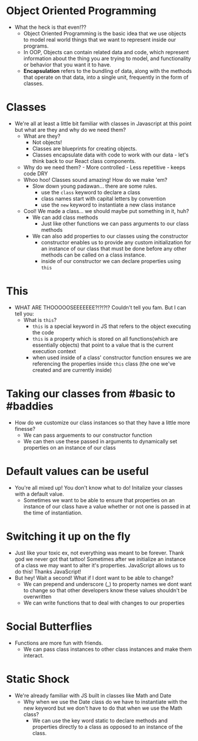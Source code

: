 # Object Oriented Programming
  - What the heck is that even!??
      - Object Oriented Programming is the basic idea that we use objects to model real world things that we want to represent inside our programs.
      - In OOP, Objects can contain related data and code, which represent information about the thing you are trying to model, and functionality or behavior that you want it to have.
      - **Encapsulation** refers to the bundling of data, along with the methods that operate on that data, into a single unit, frequently in the form of classes. 

# Classes
  - We're all at least a little bit familiar with classes in Javascript at this point but what are they and why do we need them?
     - What are they?
        - Not objects!
        - Classes are blueprints for creating objects.
        - Classes encapsulate data with code to work with our data - let's think back to our React class components.
     - Why do we need them?
            - More controlled
            - Less repetitive - keeps code DRY
    - Whoo hoo! Classes sound amazing! How do we make 'em?
        - Slow down young padawan... there are some rules.
            - use the `class` keyword to declare a class
            - class names start with capital letters by convention
            - use the `new` keyword to instantiate a new class instance
    - Cool! We made a class... we should maybe put something in it, huh?
        - We can add class methods
            - Just like other functions we can pass arguments to our class methods
        - We can also add properties to our classes using the constructor
            - constructor enables us to provide any custom initialization for an instance of our class that must be done before any other methods can be called on a class instance.
            - inside of our constructor we can declare properties using `this`

# This
  - WHAT ARE THOOOOOSEEEEEEE?!?!?!? Couldn't tell you fam. But I can tell you: 
     - What is `this`?
         - `this` is a special keyword in JS that refers to the object executing the code
         - `this` is a property which is stored on all functions(which are essentially objects) that point to a value that is the current execution context
         - when used inside of a class' constructor function ensures we are referencing the properties inside `this` class (the one we've created and are currently inside)

# Taking our classes from #basic to #baddies
  - How do we customize our class instances so that they have a little more finesse?
      - We can pass arguements to our constructor function
      - We can then use these passed in arguments to dynamically set properties on an instance of our class

# Default values can be useful
  - You're all mixed up! You don't know what to do! Initalize your classes with a default value.
      - Sometimes we want to be able to ensure that properties on an instance of our class have a value whether or not one is passed in at the time of instantiation.

# Switching it up on the fly
  - Just like your toxic ex, not everything was meant to be forever. Thank god we never got that tattoo! Sometimes after we initialize an instance of a class we may want to alter it's properties. JavaScript allows us to do this! Thanks JavaScript!
  - But hey! Wait a second! What if I dont want to be able to change?
      - We can prepend and underscore (_) to property names we dont want to change so that other developers know these values shouldn't be overwritten
      - We can write functions that to deal with changes to our properties

# Social Butterflies
  - Functions are more fun with friends.
    - We can pass class instances to other class instances and make them interact.

# Static Shock
  - We're already familiar with JS built in classes like Math and Date
     - Why when we use the Date class do we have to instantiate with the new keyword but we don't have to do that when we use the Math class?
        - We can use the key word static to declare methods and properties directly to a class as opposed to an instance of the class.
